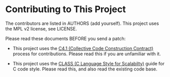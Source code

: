 # Contributing to This Project

The contributors are listed in AUTHORS (add yourself). This project uses the MPL v2 license, see LICENSE.

Please read these documents BEFORE you send a patch:

* This project uses the [C4.1 (Collective Code Construction Contract)](http://rfc.zeromq.org/spec:22) process for contributions. Please read this if you are unfamiliar with it.

* This project uses the [CLASS (C Language Style for Scalabilty)](http://rfc.zeromq.org/spec:21) guide for C code style. Please read this, and also read the existing code base.

